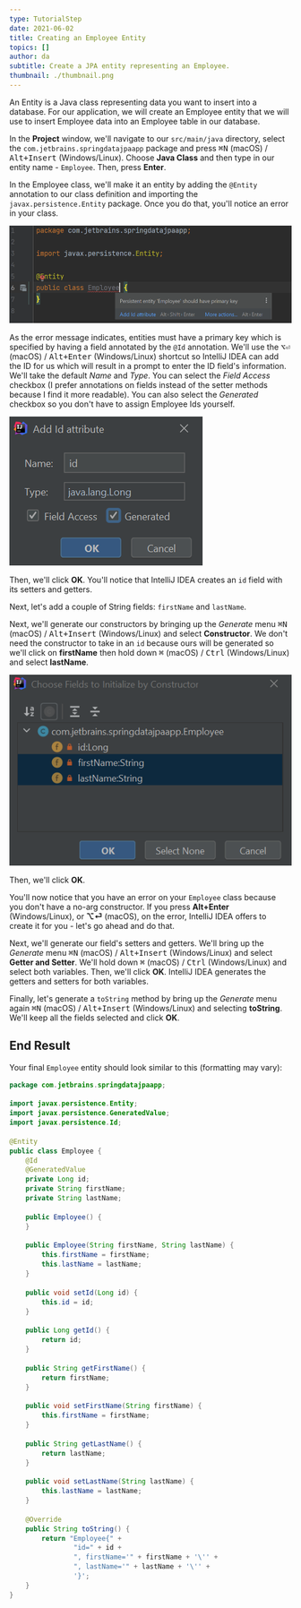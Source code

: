 ```yaml
---
type: TutorialStep
date: 2021-06-02
title: Creating an Employee Entity
topics: []
author: da
subtitle: Create a JPA entity representing an Employee.
thumbnail: ./thumbnail.png
---
```


An Entity is a Java class representing data you want to insert into a database. For our application, we will create an Employee entity that we will use to insert Employee data into an Employee table in our database.

In the **Project** window, we'll navigate to our `src/main/java` directory, select the `com.jetbrains.springdatajpaapp` package and press <kbd>⌘N</kbd> (macOS) / <kbd>Alt+Insert</kbd> (Windows/Linux). Choose **Java Class** and then type in our entity name - `Employee`. Then, press **Enter**.

In the Employee class, we'll make it an entity by adding the `@Entity` annotation to our class definition and importing the `javax.persistence.Entity` package. Once you do that, you'll notice an error in your class.

![Employee Entity Error](./EmployeeEntity.png)

As the error message indicates, entities must have a primary key which is specified by having a field annotated by the `@Id` annotation. We'll use the <kbd>⌥⏎</kbd> (macOS) / <kbd>Alt+Enter</kbd> (Windows/Linux) shortcut so IntelliJ IDEA can add the ID for us which will result in a prompt to enter the ID field's information. We'll take the default _Name_ and _Type_. You can select the _Field Access_ checkbox (I prefer annotations on fields instead of the setter methods because I find it more readable). You can also select the _Generated_ checkbox so you don't have to assign Employee Ids yourself.

![Add Employee ID](./AddIdAttribute.png)

Then, we'll click **OK**. You'll notice that IntelliJ IDEA creates an `id` field with its setters and getters.

Next, let's add a couple of String fields: `firstName` and `lastName`.

Next, we'll generate our constructors by bringing up the _Generate_ menu <kbd>⌘N</kbd> (macOS) / <kbd>Alt+Insert</kbd> (Windows/Linux) and select **Constructor**. We don't need the constructor to take in an `id` because ours will be generated so we'll click on **firstName** then hold down <kbd>⌘</kbd> (macOS) / <kbd>Ctrl</kbd> (Windows/Linux) and select **lastName**.

![Generate Constructor](./GenerateConstructor.png)

Then, we'll click **OK**.

You'll now notice that you have an error on your `Employee` class because you don't have a no-arg constructor. If you press **Alt+Enter** (Windows/Linux), or **⌥⏎** (macOS), on the error, IntelliJ IDEA offers to create it for you - let's go ahead and do that.

Next, we'll generate our field's setters and getters. We'll bring up the _Generate_ menu <kbd>⌘N</kbd> (macOS) / <kbd>Alt+Insert</kbd> (Windows/Linux) and select **Getter and Setter**. We'll hold down <kbd>⌘</kbd> (macOS) / <kbd>Ctrl</kbd> (Windows/Linux) and select both variables. Then, we'll click **OK**. IntelliJ IDEA generates the getters and setters for both variables.

Finally, let's generate a `toString` method by bring up the _Generate_ menu again <kbd>⌘N</kbd> (macOS) / <kbd>Alt+Insert</kbd> (Windows/Linux) and selecting **toString**. We'll keep all the fields selected and click **OK**.

## End Result

Your final `Employee` entity should look similar to this (formatting may vary):

```java
package com.jetbrains.springdatajpaapp;

import javax.persistence.Entity;
import javax.persistence.GeneratedValue;
import javax.persistence.Id;

@Entity
public class Employee {
    @Id
    @GeneratedValue
    private Long id;
    private String firstName;
    private String lastName;

    public Employee() {
    }

    public Employee(String firstName, String lastName) {
        this.firstName = firstName;
        this.lastName = lastName;
    }

    public void setId(Long id) {
        this.id = id;
    }

    public Long getId() {
        return id;
    }

    public String getFirstName() {
        return firstName;
    }

    public void setFirstName(String firstName) {
        this.firstName = firstName;
    }

    public String getLastName() {
        return lastName;
    }

    public void setLastName(String lastName) {
        this.lastName = lastName;
    }

    @Override
    public String toString() {
        return "Employee{" +
                "id=" + id +
                ", firstName='" + firstName + '\'' +
                ", lastName='" + lastName + '\'' +
                '}';
    }
}
```
